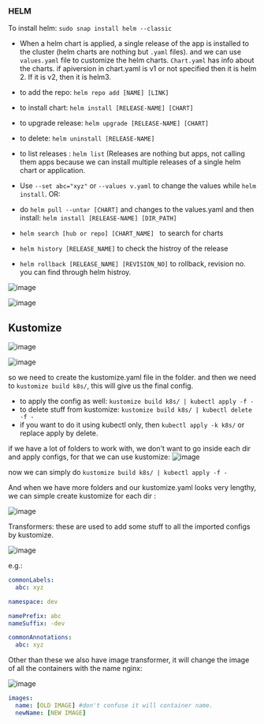 ### HELM

To install helm: `sudo snap install helm --classic`

- When a helm chart is applied, a single release of the app is installed to the cluster (helm charts are nothing but `.yaml` files). and we can use `values.yaml` file to customize the helm charts. `Chart.yaml` has info about the charts. if apiversion in chart.yaml is v1 or not specified then it is helm 2. If it is v2, then it is helm3.

- to add the repo: `helm repo add [NAME] [LINK]`
- to install chart: `helm install [RELEASE-NAME] [CHART]`
- to upgrade release: `helm upgrade [RELEASE-NAME] [CHART]`
- to delete: `helm uninstall [RELEASE-NAME]`
- to list releases : `helm list` (Releases are nothing but apps, not calling them apps because we can install multiple releases of a single helm chart or application.
- Use `--set abc="xyz"` or `--values v.yaml` to change the values while `helm install`. OR:
- do `helm pull --untar [CHART]` and changes to the values.yaml and then install: `helm install [RELEASE-NAME] [DIR_PATH]`
-  `helm search [hub or repo] [CHART_NAME] ` to search for charts
-  `helm history [RELEASE_NAME]` to check the histroy of the release
-  `helm rollback [RELEASE_NAME] [REVISION_NO]` to rollback, revision no. you can find through helm histroy.

![image](https://github.com/user-attachments/assets/65810fa2-61c4-47b6-b5a8-6576f0bac018)

![image](https://github.com/user-attachments/assets/7a4f91c9-c6b9-4261-8168-93fc005ef3cb)


## Kustomize

![image](https://github.com/user-attachments/assets/1be178d8-768b-47eb-a6fe-73269f730d17)

![image](https://github.com/user-attachments/assets/b518c413-c1de-46d0-9032-29c678857890)

so we need to create the kustomize.yaml file in the folder. and then we need to `kustomize build k8s/`, this will give us the final config.
- to apply the config as well: `kustomize build k8s/ | kubectl apply -f -`
- to delete stuff from kustomize: `kustomize build k8s/ | kubectl delete -f -`
- if you want to do it using kubectl only, then `kubectl apply -k k8s/` or replace apply by delete.

if we have a lot of folders to work with, we don't want to go inside each dir and apply configs, for that we can use kustomize:
![image](https://github.com/user-attachments/assets/688dc0c6-4677-410d-b492-6796098b413e)

now we can simply do `kustomize build k8s/ | kubectl apply -f -`

And when we have more folders and our kustomize.yaml looks very lengthy, we can simple create kustomize for each dir :

![image](https://github.com/user-attachments/assets/3608d60d-5534-4095-8f1f-6666b4e5e490)

Transformers: these are used to add some stuff to all the imported configs by kustomize.

![image](https://github.com/user-attachments/assets/476074f4-620a-429e-95cb-506a7f127020)

e.g.:
```yaml
commonLabels:
  abc: xyz

namespace: dev

namePrefix: abc
nameSuffix: -dev

commonAnnotations:
  abc: xyz
```

Other than these we also have image transformer, it will change the image of all the containers with the name nginx:

![image](https://github.com/user-attachments/assets/2fa93359-32e0-43e6-a0df-2371aca47893)

```yaml
images:
  name: [OLD IMAGE] #don't confuse it will container name. 
  newName: [NEW IMAGE] 
```


